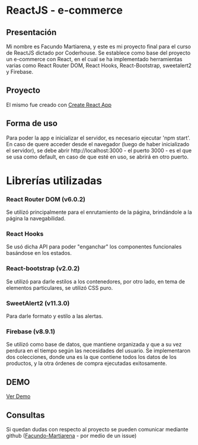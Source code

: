 # ReactJS - e-commerce

## Presentación
 Mi nombre es Facundo Martiarena, y este es mi proyecto final para el curso de ReactJS dictado por Coderhouse. Se establece como base del proyecto
 un e-commerce con React, en el cual se ha implementado herramientas varias como React Router DOM, React Hooks, React-Bootstrap, sweetalert2 y Firebase.
 
## Proyecto 
 El mismo fue creado con [Create React App](https://create-react-app.dev/)

## Forma de uso
Para poder la app e inicializar el servidor, es necesario ejecutar 'npm start'. En caso de quere acceder desde el navegador (luego de haber inicializado el servidor), se debe abrir http://localhost:3000 - el puerto 3000 - es el que se usa como default, en caso de que esté en uso, se abrirá en otro puerto.

# Librerías utilizadas

### React Router DOM (v6.0.2)
Se utilizó principalmente para el enrutamiento de la página, brindándole a la página la navegabilidad.

### React Hooks
Se usó dicha API para poder "enganchar" los componentes funcionales basándose en los estados.

### React-bootstrap (v2.0.2)
Se utilizó para darle estilos a los contenedores, por otro lado, en tema de elementos particulares, se utilizó CSS puro.

### SweetAlert2 (v11.3.0)
Para darle formato y estilo a las alertas.

### Firebase (v8.9.1)
Se utilizó como base de datos, que mantiene organizada y que a su vez perdura en el tiempo según las necesidades del usuario.
Se implementaron dos colecciones, donde una es la que contiene todos los datos de los productos, y la otra órdenes de compra ejecutadas exitosamente.

## DEMO
[Ver Demo](https://pedantic-mcnulty-75fe6f.netlify.app/)

## Consultas
Si quedan dudas con respecto al proyecto se pueden comunicar mediante github ([Facundo-Martiarena](https://github.com/Facundo-Martiarena/Icaro_FacundoMartiarena) - por medio de un issue) 






 
